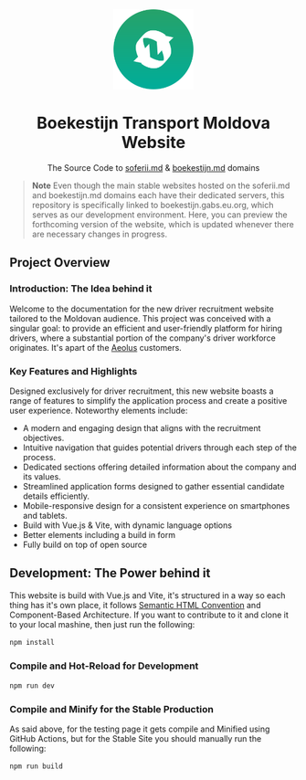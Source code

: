 <div align="center">
<img src="/public/images/icon-boek.png" width="140"/>

# Boekestijn Transport Moldova Website
The Source Code to [soferii.md](https://soferii.md/) & [boekestijn.md](https://boekestijn.md) domains

</div>

>**Note**
> Even though the main stable websites hosted on the soferii.md and boekestijn.md domains each have their dedicated servers, this repository is specifically linked to boekestijn.gabs.eu.org, which serves as our development environment. Here, you can preview the forthcoming version of the website, which is updated whenever there are necessary changes in progress.

## Project Overview
### Introduction: The Idea behind it
Welcome to the documentation for the new driver recruitment website tailored to the Moldovan audience. This project was conceived with a singular goal: to provide an efficient and user-friendly platform for hiring drivers, where a substantial portion of the company's driver workforce originates. It's apart of the [Aeolus](https://gabs.eu.org/aeolus) customers.

### Key Features and Highlights
Designed exclusively for driver recruitment, this new website boasts a range of features to simplify the application process and create a positive user experience. Noteworthy elements include:

- A modern and engaging design that aligns with the recruitment objectives.
- Intuitive navigation that guides potential drivers through each step of the process.
- Dedicated sections offering detailed information about the company and its values.
- Streamlined application forms designed to gather essential candidate details efficiently.
- Mobile-responsive design for a consistent experience on smartphones and tablets.
- Build with Vue.js & Vite, with dynamic language options
- Better elements including a build in form
- Fully build on top of open source

## Development: The Power behind it
This website is build with Vue.js and Vite, it's structured in a way so each thing has it's own place, it follows [Semantic HTML Convention](https://semantichtml.github.io/) and Component-Based Architecture. If you want to contribute to it and clone it to your local mashine, then just run the following:

```sh
npm install
```

### Compile and Hot-Reload for Development

```sh
npm run dev
```

### Compile and Minify for the Stable Production
As said above, for the testing page it gets compile and Minified using GitHub Actions, but for the Stable Site you should manually run the following: 

```sh
npm run build
```